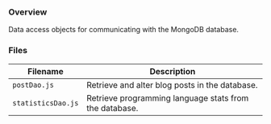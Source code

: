 ### Overview

Data access objects for communicating with the MongoDB database.

### Files

| Filename           | Description                                            |
|--------------------|--------------------------------------------------------|
| `postDao.js`       | Retrieve and alter blog posts in the database.         |
| `statisticsDao.js` | Retrieve programming language stats from the database. |